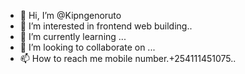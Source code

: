 - 👋 Hi, I’m @Kipngenoruto
- 👀 I’m interested in frontend web building..
- 🌱 I’m currently learning  ...
- 💞️ I’m looking to collaborate on ...
- 📫 How to reach me  mobile number.+254111451075..

<!---
Kipngenoruto/Kipngenoruto is a ✨ special ✨ repository because its `README.md` (this file) appears on your GitHub profile.
You can click the Preview link to take a look at your changes.
--->
